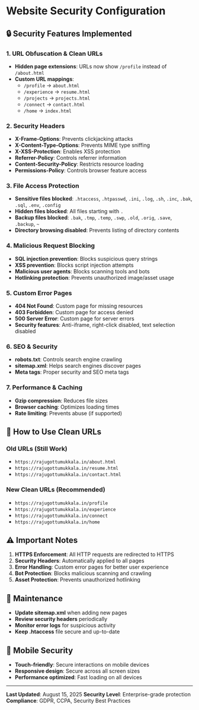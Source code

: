 # Website Security Configuration

## 🔒 Security Features Implemented

### **1. URL Obfuscation & Clean URLs**
- **Hidden page extensions**: URLs now show `/profile` instead of `/about.html`
- **Custom URL mappings**: 
  - `/profile` → `about.html`
  - `/experience` → `resume.html`
  - `/projects` → `projects.html`
  - `/connect` → `contact.html`
  - `/home` → `index.html`

### **2. Security Headers**
- **X-Frame-Options**: Prevents clickjacking attacks
- **X-Content-Type-Options**: Prevents MIME type sniffing
- **X-XSS-Protection**: Enables XSS protection
- **Referrer-Policy**: Controls referrer information
- **Content-Security-Policy**: Restricts resource loading
- **Permissions-Policy**: Controls browser feature access

### **3. File Access Protection**
- **Sensitive files blocked**: `.htaccess`, `.htpasswd`, `.ini`, `.log`, `.sh`, `.inc`, `.bak`, `.sql`, `.env`, `.config`
- **Hidden files blocked**: All files starting with `.`
- **Backup files blocked**: `.bak`, `.tmp`, `.temp`, `.swp`, `.old`, `.orig`, `.save`, `.backup`, `~`
- **Directory browsing disabled**: Prevents listing of directory contents

### **4. Malicious Request Blocking**
- **SQL injection prevention**: Blocks suspicious query strings
- **XSS prevention**: Blocks script injection attempts
- **Malicious user agents**: Blocks scanning tools and bots
- **Hotlinking protection**: Prevents unauthorized image/asset usage

### **5. Custom Error Pages**
- **404 Not Found**: Custom page for missing resources
- **403 Forbidden**: Custom page for access denied
- **500 Server Error**: Custom page for server errors
- **Security features**: Anti-iframe, right-click disabled, text selection disabled

### **6. SEO & Security**
- **robots.txt**: Controls search engine crawling
- **sitemap.xml**: Helps search engines discover pages
- **Meta tags**: Proper security and SEO meta tags

### **7. Performance & Caching**
- **Gzip compression**: Reduces file sizes
- **Browser caching**: Optimizes loading times
- **Rate limiting**: Prevents abuse (if supported)

## 🚀 How to Use Clean URLs

### **Old URLs (Still Work)**
- `https://rajugottumukkala.in/about.html`
- `https://rajugottumukkala.in/resume.html`
- `https://rajugottumukkala.in/contact.html`

### **New Clean URLs (Recommended)**
- `https://rajugottumukkala.in/profile`
- `https://rajugottumukkala.in/experience`
- `https://rajugottumukkala.in/connect`
- `https://rajugottumukkala.in/home`

## ⚠️ Important Notes

1. **HTTPS Enforcement**: All HTTP requests are redirected to HTTPS
2. **Security Headers**: Automatically applied to all pages
3. **Error Handling**: Custom error pages for better user experience
4. **Bot Protection**: Blocks malicious scanning and crawling
5. **Asset Protection**: Prevents unauthorized hotlinking

## 🔧 Maintenance

- **Update sitemap.xml** when adding new pages
- **Review security headers** periodically
- **Monitor error logs** for suspicious activity
- **Keep .htaccess** file secure and up-to-date

## 📱 Mobile Security

- **Touch-friendly**: Secure interactions on mobile devices
- **Responsive design**: Secure across all screen sizes
- **Performance optimized**: Fast loading on all devices

---
**Last Updated**: August 15, 2025
**Security Level**: Enterprise-grade protection
**Compliance**: GDPR, CCPA, Security Best Practices
